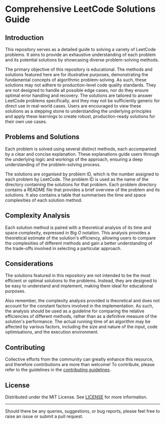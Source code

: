 # Comprehensive LeetCode Solutions Guide

## Introduction

This repository serves as a detailed guide to solving a variety of
LeetCode problems. It aims to provide an exhaustive understanding
of each problem and its potential solutions by showcasing diverse
problem-solving methods.

The primary objective of this repository is educational. The 
methods and solutions featured here are for illustrative purposes,
demonstrating the fundamental concepts of algorithmic
problem-solving. As such, these solutions may not adhere to
production-level code quality standards. They are not designed to
handle all possible edge cases, nor do they ensure optimal error
handling and recovery. The solutions are tailored to answer
LeetCode problems specifically, and they may not be sufficiently
generic for direct use in real-world cases. Users are encouraged
to view these solutions as a stepping stone to understanding the
underlying principles and apply these learnings to create robust,
production-ready solutions for their own use cases.

## Problems and Solutions

Each problem is solved using several distinct methods, each 
accompanied by a clear and concise explanation. These explanations
guide users through the underlying logic and workings of the
approach, ensuring a deep understanding of the problem-solving
process.

The solutions are organised by problem ID, which is the number
assigned to each problem by LeetCode. The problem ID is used as
the name of the directory containing the solutions for that
problem. Each problem directory contains a README file that
provides a brief overview of the problem and its solutions. It
also contains a table that summarises the time and space
complexities of each solution method.

## Complexity Analysis

Each solution method is paired with a theoretical analysis of
its time and space complexity, expressed in Big _O_ notation. This
analysis provides a theoretical estimate of the solution's
efficiency, allowing users to compare the complexities of
different methods and gain a better understanding of the
trade-offs involved in selecting a particular approach.

## Considerations

The solutions featured in this repository are not intended to be
the most efficient or optimal solutions to the problems. Instead,
they are designed to be easy to understand and implement, making
them ideal for educational purposes.

Also remember, the complexity analysis provided is theoretical and
does not account for the constant factors involved in the
implementation. As such, the analysis should be used as a
guideline for comparing the relative efficiencies of different
methods, rather than as a definitive measure of the solution's
performance. The actual running time of an algorithm may be
affected by various factors, including the size and nature of the
input, code optimisations, and the execution environment.

## Contributing

Collective efforts from the community can greatly enhance this
resource, and therefore contributions are more than welcome!
To contribute, please refer to the guidelines in the
[contributing guidelines](CONTRIBUTING.md).

## License

Distributed under the MIT License. See [LICENSE](LICENSE) for more
information.

---

Should there be any queries, suggestions, or bug reports, please
feel free to raise an issue or submit a pull request.
